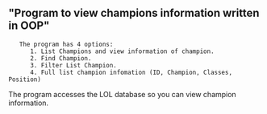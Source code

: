 ## "Program to view champions information written in OOP"
       The program has 4 options:
          1. List Champions and view information of champion.
          2. Find Champion.
          3. Filter List Champion.
          4. Full list champion infomation (ID, Champion, Classes, Position)
The program accesses the LOL database so you can view champion information.
